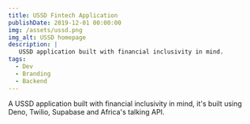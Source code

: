 ```yaml
---
title: USSD Fintech Application
publishDate: 2019-12-01 00:00:00
img: /assets/ussd.png
img_alt: USSD homepage
description: |
   USSD application built with financial inclusivity in mind.
tags:
  - Dev
  - Branding
  - Backend
---
```


A USSD application built with financial inclusivity in mind, it's built using Deno, Twilio, Supabase and Africa's talking API.
